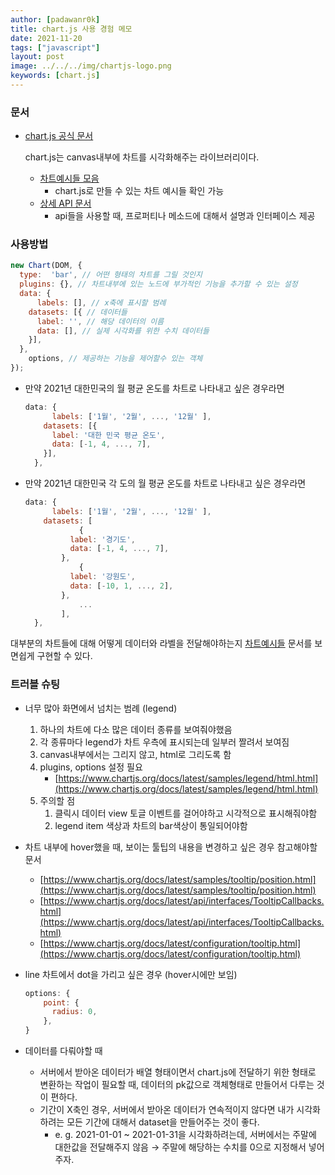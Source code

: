 ```yaml
---
author: [padawanr0k]
title: chart.js 사용 경험 메모
date: 2021-11-20
tags: ["javascript"]
layout: post
image: ../../../img/chartjs-logo.png
keywords: [chart.js]
---
```


### 문서

- [chart.js 공식 문서](https://www.chartjs.org/docs/latest/)

    chart.js는 canvas내부에 차트를 시각화해주는 라이브러리이다.

    - [차트예시들 모음](https://www.chartjs.org/docs/latest/samples/bar/vertical.html)
        - chart.js로 만들 수 있는 차트 예시들 확인 가능
    - [상세 API 문서](https://www.chartjs.org/docs/latest/api/)
        - api들을 사용할 때, 프로퍼티나 메소드에 대해서 설명과 인터페이스 제공

### 사용방법

```jsx
new Chart(DOM, {
  type:  'bar', // 어떤 형태의 차트를 그릴 것인지
  plugins: {}, // 차트내부에 있는 노드에 부가적인 기능을 추가할 수 있는 설정
  data: {
	  labels: [], // x축에 표시할 범례
    datasets: [{ // 데이터들
      label: '', // 해당 데이터의 이름
      data: [], // 실제 시각화를 위한 수치 데이터들
    }],
  },
	options, // 제공하는 기능을 제어할수 있는 객체
});
```

- 만약 2021년 대한민국의 월 평균 온도를 차트로 나타내고 싶은 경우라면

    ```jsx
    data: {
    	  labels: ['1월', '2월', ..., '12월' ],
        datasets: [{
          label: '대한 민국 평균 온도',
          data: [-1, 4, ..., 7],
        }],
      },
    ```

- 만약 2021년 대한민국 각 도의 월 평균 온도를 차트로 나타내고 싶은 경우라면

    ```jsx
    data: {
    	  labels: ['1월', '2월', ..., '12월' ],
        datasets: [
    			{
    	      label: '경기도',
    	      data: [-1, 4, ..., 7],
    	    },
    			{
    	      label: '강원도',
    	      data: [-10, 1, ..., 2],
    	    },
    			...
    		],
      },
    ```


대부분의 차트들에 대해 어떻게 데이터와 라벨을 전달해야하는지 [차트예시들](https://www.chartjs.org/docs/latest/samples/bar/vertical.html) 문서를 보면쉽게 구현할 수 있다.

### 트러블 슈팅

- 너무 많아 화면에서 넘치는 범례 (legend)
    1. 하나의 차트에 다소 많은 데이터 종류를 보여줘야했음
    2. 각 종류마다 legend가 차트 우측에 표시되는데 일부러 짤려서 보여짐
    3. canvas내부에서는 그리지 않고, html로 그리도록 함
    4. plugins, options 설정 필요
        - [https://www.chartjs.org/docs/latest/samples/legend/html.html](https://www.chartjs.org/docs/latest/samples/legend/html.html)
    5. 주의할 점
        1. 클릭시 데이터 view 토글 이벤트를 걸어야하고 시각적으로 표시해줘야함
        2. legend item 색상과 차트의 bar색상이 통일되어야함
- 차트 내부에 hover했을 때, 보이는 툴팁의 내용을 변경하고 싶은 경우 참고해야할 문서
    - [https://www.chartjs.org/docs/latest/samples/tooltip/position.html](https://www.chartjs.org/docs/latest/samples/tooltip/position.html)
    - [https://www.chartjs.org/docs/latest/api/interfaces/TooltipCallbacks.html](https://www.chartjs.org/docs/latest/api/interfaces/TooltipCallbacks.html)
    - [https://www.chartjs.org/docs/latest/configuration/tooltip.html](https://www.chartjs.org/docs/latest/configuration/tooltip.html)
- line 차트에서 dot을 가리고 싶은 경우 (hover시에만 보임)

    ```jsx
    options: {
    	point: {
    	  radius: 0,
    	},
    }
    ```

- 데이터를 다뤄야할 때
    - 서버에서 받아온 데이터가 배열 형태이면서 chart.js에 전달하기 위한 형태로 변환하는 작업이 필요할 때, 데이터의 pk값으로 객체형태로 만들어서 다루는 것이 편하다.
    - 기간이 X축인 경우, 서버에서 받아온 데이터가 연속적이지 않다면 내가 시각화하려는 모든 기간에 대해서 dataset을 만들어주는 것이 좋다.
        - e. g. 2021-01-01 ~ 2021-01-31을 시각화하려는데, 서버에서는 주말에 대한값을 전달해주지 않음 → 주말에 해당하는 수치를 0으로 지정해서 넣어주자.
